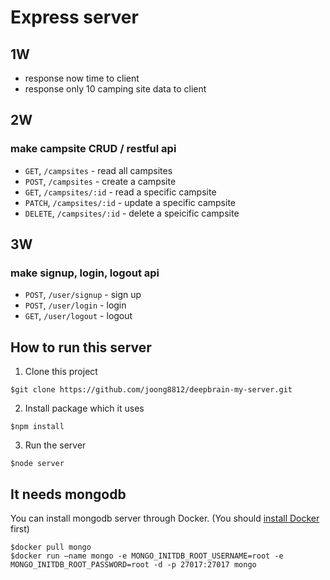 # Express server

## 1W
* response now time to client
* response only 10 camping site data to client

## 2W
### make campsite CRUD / restful api
* `GET`, `/campsites` - read all campsites
* `POST`, `/campsites` - create a campsite
* `GET`, `/campsites/:id` - read a specific campsite
* `PATCH`, `/campsites/:id` - update a specific campsite
* `DELETE`, `/campsites/:id` - delete a speicific campsite

## 3W
### make signup, login, logout api
* `POST`, `/user/signup` - sign up
* `POST`, `/user/login` - login
* `GET`, `/user/logout` - logout

## How to run this server
1. Clone this project
```shell
$git clone https://github.com/joong8812/deepbrain-my-server.git
```
2. Install package which it uses
```shell
$npm install
```
3. Run the server
```shell
$node server
```
## It needs mongodb
You can install mongodb server through Docker. (You should [install Docker](https://www.docker.com/products/docker-desktop/) first)
```shell
$docker pull mongo
$docker run –name mongo -e MONGO_INITDB_ROOT_USERNAME=root -e MONGO_INITDB_ROOT_PASSWORD=root -d -p 27017:27017 mongo
```
